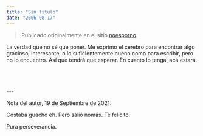 ```yaml
---
title: "Sin título"
date: "2006-08-17"
---
```


> Publicado originalmente en el sitio [noesporno](/noesporno).

La verdad que no sé que poner. Me exprimo el cerebro para encontrar algo gracioso, interesante, o lo suficientemente bueno como para escribir, pero no lo encuentro. Así que tendrá que esperar. En cuanto lo tenga, acá estará.


<br>
<br>
<br>
---

Nota del autor, 19 de Septiembre de 2021:

Costaba guacho eh. Pero salió nomás. Te felicito.

Pura perseverancia.